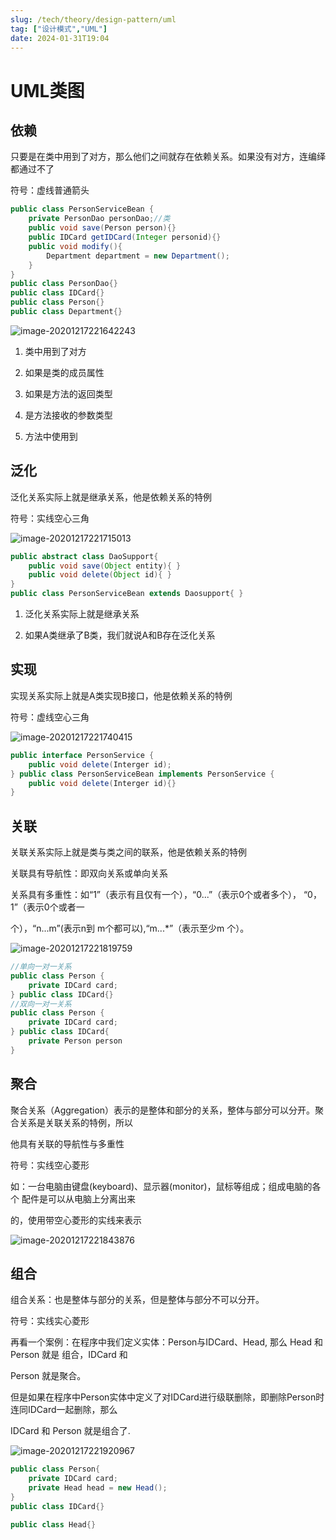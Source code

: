 ```yaml
---
slug: /tech/theory/design-pattern/uml
tag: ["设计模式","UML"]
date: 2024-01-31T19:04
---
```

# UML类图

## 依赖

只要是在类中用到了对方，那么他们之间就存在依赖关系。如果没有对方，连编绎都通过不了

符号：虚线普通箭头

```java
public class PersonServiceBean { 
    private PersonDao personDao;//类 
    public void save(Person person){} 
    public IDCard getIDCard(Integer personid){} 
    public void modify(){ 
        Department department = new Department(); 
    } 
} 
public class PersonDao{} 
public class IDCard{}
public class Person{} 
public class Department{} 
```

![image-20201217221642243](https://picgo-starry.oss-cn-beijing.aliyuncs.com/img/%E7%B1%BB%E5%9B%BE--%E4%BE%9D%E8%B5%96%E5%85%B3%E7%B3%BB.png)

1. 类中用到了对方

2. 如果是类的成员属性 

3. 如果是方法的返回类型 

4. 是方法接收的参数类型 

5. 方法中使用到

## 泛化

泛化关系实际上就是继承关系，他是依赖关系的特例 

符号：实线空心三角

![image-20201217221715013](https://picgo-starry.oss-cn-beijing.aliyuncs.com/img/UML%E7%B1%BB%E5%9B%BE%E2%80%94%E2%80%94%E6%B3%9B%E5%8D%8E.png)

```java
public abstract class DaoSupport{ 
    public void save(Object entity){ } 
    public void delete(Object id){ } 
}
public class PersonServiceBean extends Daosupport{ } 
```

1. 泛化关系实际上就是继承关系 

2. 如果A类继承了B类，我们就说A和B存在泛化关系

## 实现

实现关系实际上就是A类实现B接口，他是依赖关系的特例 

符号：虚线空心三角

![image-20201217221740415](https://picgo-starry.oss-cn-beijing.aliyuncs.com/img/UML%E7%B1%BB%E5%9B%BE%E2%80%94%E2%80%94%E5%AE%9E%E7%8E%B0.png)

```java
public interface PersonService { 
    public void delete(Interger id);
} public class PersonServiceBean implements PersonService {
    public void delete(Interger id){} 
} 
```

## 关联

关联关系实际上就是类与类之间的联系，他是依赖关系的特例 

关联具有导航性：即双向关系或单向关系 

关系具有多重性：如“1”（表示有且仅有一个），“0...”（表示0个或者多个）， “0，1”（表示0个或者一

个），“n...m”(表示n到 m个都可以),“m...*”（表示至少m 个）。 

![image-20201217221819759](https://picgo-starry.oss-cn-beijing.aliyuncs.com/img/UML%E7%B1%BB%E5%9B%BE%E2%80%94%E2%80%94%E5%85%B3%E8%81%94.png)

```java
//单向一对一关系
public class Person { 
    private IDCard card; 
} public class IDCard{} 
//双向一对一关系 
public class Person { 
    private IDCard card; 
} public class IDCard{
    private Person person 
}
```

## 聚合

聚合关系（Aggregation）表示的是整体和部分的关系，整体与部分可以分开。聚 合关系是关联关系的特例，所以

他具有关联的导航性与多重性

符号：实线空心菱形 

如：一台电脑由键盘(keyboard)、显示器(monitor)，鼠标等组成；组成电脑的各个 配件是可以从电脑上分离出来

的，使用带空心菱形的实线来表示

![image-20201217221843876](https://picgo-starry.oss-cn-beijing.aliyuncs.com/img/UML%E7%B1%BB%E5%9B%BE%E2%80%94%E2%80%94%E8%81%9A%E5%90%88.png)

## 组合

组合关系：也是整体与部分的关系，但是整体与部分不可以分开。

符号：实线实心菱形 

再看一个案例：在程序中我们定义实体：Person与IDCard、Head, 那么 Head 和 Person 就是 组合，IDCard 和 

Person 就是聚合。

但是如果在程序中Person实体中定义了对IDCard进行级联删除，即删除Person时 连同IDCard一起删除，那么

IDCard 和 Person 就是组合了.

![image-20201217221920967](https://picgo-starry.oss-cn-beijing.aliyuncs.com/img/UML%E7%B1%BB%E5%9B%BE%E2%80%94%E2%80%94%E7%BB%84%E5%90%88.png)

```java
public class Person{ 
    private IDCard card;
    private Head head = new Head();
} 
public class IDCard{} 

public class Head{}
```
